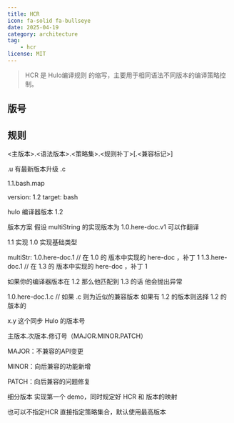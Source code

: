 ```yaml
---
title: HCR
icon: fa-solid fa-bullseye
date: 2025-04-19
category: architecture
tag:
    - hcr
license: MIT
---
```


> HCR 是 Hulo编译规则 的缩写，主要用于相同语法不同版本的编译策略控制。

## 版号

## 规则
<主版本>.<语法版本>.<策略集>.<规则补丁>[.<兼容标记>]

.u 有最新版本升级
.c 

1.1.bash.map

version: 1.2
target: bash

hulo 编译器版本 1.2

版本方案 假设 multiString 的实现版本为 1.0.here-doc.v1
可以作翻译

1.1
实现
1.0
实现基础类型

multiStr:
1.0.here-doc.1 // 在 1.0 的 版本中实现的 here-doc ，补丁 1
1.3.here-doc.1 // 在 1.3 的 版本中实现的 here-doc ，补丁 1

如果你的编译器版本在  1.2 那么他匹配到 1.3 的话 他会抛出异常

1.0.here-doc.1.c // 如果 .c 则为近似的兼容版本 如果有 1.2 的版本则选择 1.2 的版本的

x.y 这个同步 Hulo 的版本号


主版本.次版本.修订号（MAJOR.MINOR.PATCH）

MAJOR：不兼容的API变更

MINOR：向后兼容的功能新增

PATCH：向后兼容的问题修复

细分版本 实现第一个 demo，同时规定好 HCR 和 版本的映射

也可以不指定HCR 直接指定策略集合，默认使用最高版本